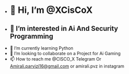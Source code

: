 - # 👋 Hi, I’m @XCisCoX
- ## 👀 I’m interested in Ai And Security Programming
- 🌱 I’m currently learning Python 
- 💞️ I’m looking to collaborate on a Project for Ai Gaming
- 📫 How to reach me @CISCO_X Telegram Or Amirali.parvizi16@gmail.com or amirali.pvz in instagram

<!---
XCisCoX/XCisCoX is a ✨ special ✨ repository because its `README.md` (this file) appears on your GitHub profile.
You can click the Preview link to take a look at your changes.
--->

